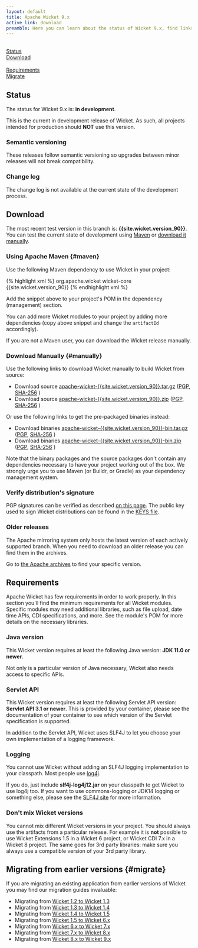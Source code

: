 ```yaml
---
layout: default
title: Apache Wicket 9.x
active_link: download
preamble: Here you can learn about the status of Wicket 9.x, find links to download it, learn how to configure your Maven POM to use Wicket, find the minimal requirements, and migrate your existing application to this Wicket version.
---
```

<div class="button-bar">
	<a class="button" href="#status"><i class="fa fa-info-circle"></i><br>Status</a>
	<a class="button" href="#download"><i class="fa fa-download"></i><br>Download</a>
</div>
<div class="button-bar">
	<a class="button" href="#requirements"><i class="fa fa-exclamation-triangle"></i><br>Requirements</a>
	<a class="button" href="#migrate"><i class="fa fa-history"></i><br>Migrate</a>
</div>

## Status

The status for Wicket 9.x is: **in development**.

This is the current in development release of Wicket. As such,
all projects intended for production should **NOT** use this version.

### Semantic versioning

These releases follow semantic versioning so upgrades between minor
releases will not break compatibility.

### Change log

The change log is not available at the current state of the development process.

## Download

The most recent test version in this branch is: **{{site.wicket.version_90}}**. 
You can test the current state of development using [Maven](#maven) or [download it manually](#manually).

### Using Apache Maven {#maven}

Use the following Maven dependency to use Wicket in your project:

{% highlight xml %}
<dependency>
    <groupId>org.apache.wicket</groupId>
    <artifactId>wicket-core</artifactId>
    <version>{{site.wicket.version_90}}</version>
</dependency>
{% endhighlight xml %}

Add the snippet above to your project's POM in the dependency
(management) section.

You can add more Wicket modules to your project by adding more
dependencies (copy above snippet and change the `artifactId`
accordingly).

If you are not a Maven user, you can download the Wicket release manually.

### Download Manually {#manually}

Use the following links to download Wicket manually to build Wicket
from source:

- Download source [apache-wicket-{{site.wicket.version_90}}.tar.gz](http://www.apache.org/dyn/closer.cgi/wicket/{{site.wicket.version_90}}/apache-wicket-{{site.wicket.version_90}}.tar.gz)
([PGP](https://www.apache.org/dist/wicket/{{site.wicket.version_90}}/apache-wicket-{{site.wicket.version_90}}.tar.gz.asc),
[SHA-256](https://www.apache.org/dist/wicket/{{site.wicket.version_90}}/apache-wicket-{{site.wicket.version_90}}.tar.gz.sha256)
)
- Download source [apache-wicket-{{site.wicket.version_90}}.zip](http://www.apache.org/dyn/closer.cgi/wicket/{{site.wicket.version_90}}/apache-wicket-{{site.wicket.version_90}}.zip)
([PGP](https://www.apache.org/dist/wicket/{{site.wicket.version_90}}/apache-wicket-{{site.wicket.version_90}}.zip.asc),
[SHA-256](https://www.apache.org/dist/wicket/{{site.wicket.version_90}}/apache-wicket-{{site.wicket.version_90}}.zip.sha256)
)

Or use the following links to get the pre-packaged binaries instead:

- Download binaries [apache-wicket-{{site.wicket.version_90}}-bin.tar.gz](http://www.apache.org/dyn/closer.cgi/wicket/{{site.wicket.version_90}}/binaries/apache-wicket-{{site.wicket.version_90}}-bin.tar.gz)
([PGP](https://www.apache.org/dist/wicket/{{site.wicket.version_90}}/binaries/apache-wicket-{{site.wicket.version_90}}-bin.tar.gz.asc),
[SHA-256](https://www.apache.org/dist/wicket/{{site.wicket.version_90}}/binaries/apache-wicket-{{site.wicket.version_90}}-bin.tar.gz.sha256)
)
- Download binaries [apache-wicket-{{site.wicket.version_90}}-bin.zip](http://www.apache.org/dyn/closer.cgi/wicket/{{site.wicket.version_90}}/binaries/apache-wicket-{{site.wicket.version_90}}-bin.zip)
([PGP](https://www.apache.org/dist/wicket/{{site.wicket.version_90}}/binaries/apache-wicket-{{site.wicket.version_90}}-bin.zip.asc),
[SHA-256](https://www.apache.org/dist/wicket/{{site.wicket.version_90}}/binaries/apache-wicket-{{site.wicket.version_90}}-bin.zip.sha256)
)

Note that the binary packages and the source packages don't contain any
dependencies necessary to have your project working out of the box. We
strongly urge you to use Maven (or Buildr, or Gradle) as your
dependency management system.

### Verify distribution's signature

PGP signatures can be verified as described [on this page](http://www.apache.org/dev/release-signing.html#verifying-signature). The public key used to sign Wicket distributions can be found in the [KEYS file](https://www.apache.org/dist/wicket/KEYS). 


### Older releases

The Apache mirroring system only hosts the latest version of each actively supported branch.
When you need to download an older release you can find them in the archives.

Go to [the Apache archives](https://archive.apache.org/dist/wicket) to find your specific version.

## Requirements

Apache Wicket has few requirements in order to work properly. In this
section you'll find the minimum requirements for all Wicket modules.
Specific modules may need additional libraries, such as file upload,
date time APIs, CDI specifications, and more. See the module's POM for
more details on the necessary libraries.

### Java version

This Wicket version requires at least the following Java version: **JDK 11.0 or newer**.

Not only is a particular version of Java necessary, Wicket also needs
access to specific APIs.

### Servlet API

This Wicket version requires at least the following Servlet API
version: **Servlet API 3.1 or newer**. This is provided by your
container, please see the documentation of your container to see which
version of the Servlet specification is supported.

In addition to the Servlet API, Wicket uses SLF4J to let you choose
your own implementation of a logging framework.

### Logging

You cannot use Wicket without adding an SLF4J logging implementation to
your classpath. Most people use
[log4j](http://logging.apache.org/log4j).

If you do, just include **slf4j-log4j12.jar** on your classpath to get
Wicket to use log4j too. If you want to use commons-logging or JDK14
logging or something else, please see the [SLF4J site](http://www.slf4j.org/faq.html)
for more information.

### Don't mix Wicket versions

You cannot mix different Wicket versions in your project. You should
always use the artifacts from a particular release. For example it is
**not** possible to use Wicket Extensions 1.5 in a Wicket 6 project, or
Wicket CDI 7.x in a Wicket 8 project. The same goes for 3rd party
libraries: make sure you always use a compatible version of your 3rd
party library.

## Migrating from earlier versions {#migrate}

If you are migrating an existing application from earlier versions of
Wicket you may find our migration guides invaluable:

 * Migrating from [Wicket 1.2 to Wicket 1.3](https://cwiki.apache.org/confluence/display/WICKET/Migrating+to+Wicket+1.3)
 * Migrating from [Wicket 1.3 to Wicket 1.4](https://cwiki.apache.org/confluence/display/WICKET/Migrating+to+Wicket+1.4)
 * Migrating from [Wicket 1.4 to Wicket 1.5](https://cwiki.apache.org/confluence/display/WICKET/Migration+to+Wicket+1.5)
 * Migrating from [Wicket 1.5 to Wicket 6.x](https://cwiki.apache.org/confluence/display/WICKET/Migration+to+Wicket+6.0)
 * Migrating from [Wicket 6.x to Wicket 7.x](https://cwiki.apache.org/confluence/display/WICKET/Migration+to+Wicket+7.0)
 * Migrating from [Wicket 7.x to Wicket 8.x](https://cwiki.apache.org/confluence/display/WICKET/Migration+to+Wicket+8.0)
 * Migrating from [Wicket 8.x to Wicket 9.x](https://cwiki.apache.org/confluence/display/WICKET/Migration+to+Wicket+9.0)
